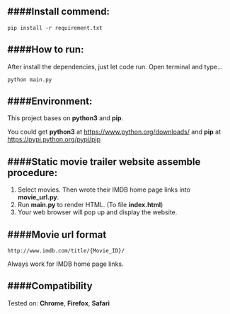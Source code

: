 ####Install commend:
---
	pip install -r requirement.txt

####How to run:
---
After install the dependencies, just let code run. Open terminal and type...

	python main.py

####Environment:
---
This project bases on __python3__ and __pip__.


You could get __python3__ at https://www.python.org/downloads/ and __pip__ at https://pypi.python.org/pypi/pip

####Static movie trailer website assemble procedure:
---
1.  Select movies. Then wrote their IMDB home page links into __movie_url.py__.
2.  Run __main.py__ to render HTML. (To file __index.html__)
4.  Your web browser will pop up and display the website.

####Movie url format
---
	http://www.imdb.com/title/{Movie_ID}/
Always work for IMDB home page links.

####Compatibility
---
Tested on: __Chrome__, __Firefox__, __Safari__
